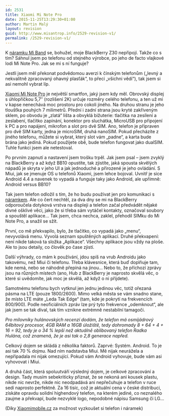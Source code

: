 ```yaml
---
id: 2531
title: Xiaomi Mi Note Pro
date: 2015-11-25T13:29:30+01:00
author: Martin Malý
layout: revision
guid: http://www.misantrop.info/2529-revision-v1/
permalink: /2529-revision-v1/
---
```

K [náramku Mi Band](http://www.misantrop.info/miband/) se, bohužel, moje BlackBerry Z30 nepřipojí. Takže co s tím? Sáhnul jsem po telefonu od stejného výrobce, po jeho de facto vlajkové lodi Mi Note Pro. Jak se mi s ní funguje?

<!--more-->

Jestli jsem měl překonat podvědomou averzi k čínským telefonům (&#8222;levný a nekvalitně zpracovaný ohavný plasťák&#8220;, to přeci &#8222;všichni vědí&#8220;), tak jsem si asi nemohl vybrat líp.

[Xiaomi Mi Note Pro](http://xiaomimobile.cz/106-xiaomi-mi-note-pro.html#/barva-bílá/paměť-mi_note_pro) je největší smartfon, jaký jsem kdy měl. Obrovský displej s úhlopříčkou 5,7&#8243; (rozlišení 2K) určuje rozměry celého telefonu, a ten už mi v kapse nenechává moc prostoru pro cokoli jiného. Na druhou stranu je jeho tloušťka pouhých 7 milimetrů. Přední i zadní strana jsou kryté zakřiveným sklem, po obvodu je &#8222;zlatá&#8220; lišta a obvyklá bižuterie: tlačítka na zesílení a zeslabení, tlačítko zapínání, konektor pro sluchátka, MicroUSB pro připojení k PC a pro napájení, mikrofon a slot pro dvě SIM. Ano, telefon je připraven pro dvě SIM karty, jedna je microSIM, druhá nanoSIM. Pokud přecházíte z jiného telefonu, můžete si vybrat, který slot vám &#8222;padne&#8220;, a karta bude brána jako jediná. Pokud použijete obě, bude telefon fungovat jako dualSIM. Tuhle funkci jsem ale netestoval.

Po prvním zapnutí a nastavení jsem trošku trpěl. Jak jsem psal &#8211; jsem zvyklý na BlackBerry a až když BB10 opustíte, tak zjistíte, jaká spousta skvělých nápadů je skryta v jeho UI a jak jednoduché a přirozené je jeho ovládání. S Miui, jak se jmenuje OS u telefonů Xiaomi, jsem lehce bojoval. Uvnitř je sice Android 4.4 a navenek to vypadá a funguje taky jako Android, ale upřímně: Android versus BB10?

Tak jsem telefon odložil s tím, že ho budu používat jen pro komunikaci s [náramkem](http://www.misantrop.info/miband/). Ale co čert nechtěl, za dva dny se mi na BlackBerry odporoučela dotyková vrstva na displeji a telefon začal předvádět nějaké divné ošklivé věci, jako že si třeba sám vytáčel kontakty, označoval soubory a spouštěl aplikace&#8230; Tak jsem, chca nechca, zaklel, přehodil SIMku do Mi Note Pro, a snažil se sžít.

První, co mě překvapilo, bylo, že tlačítko, co vypadá jako &#8222;menu&#8220;, nevyvolává menu. Vyvolá seznam spuštěných aplikací. Druhé překvapení: není nikde taková ta složka &#8222;Aplikace&#8220;. Všechny aplikace jsou vždy na ploše. Ale to jsou detaily, co člověk po čase zjistí.

Další výhrady, co mám k používání, jdou spíš na vrub Androidu jako takovému, než Miui či telefonu. Třeba klávesnice, která buď doplňuje tam, kde nemá, nebo se náhodně přepíná na jinou&#8230; Nebo to, že příchozí zprávy jsou na různých místech (ano, Hub z BlackBerry je naprosto skvělá věc, o které si uvědomíte, jak moc je skvělá, až když o ni přijdete).

Samotnému telefonu bych vytknul jen jednu jedinou věc, totiž ořezaná pásma na LTE (pouze 1800/2600). Mimo velká města se vám snadno stane, že místo LTE máte &#8222;Leda Tak Edge&#8220; (tam, kde je pokrytí na frekvencích 800/900). Podle neoficiálních zpráv lze prý tyto frekvence &#8222;odemknout&#8220;, ale jak jsem se tak díval, tak tím vznikne extrémně nestabilní tamagoči.

_Pro milovníky hulánovských recenzí dodám, že telefon má osmijádrový 64bitový procesor, 4GB RAM a 16GB úložiště, tedy dohromady 8 + 64 + 4 + 16 = 92, tedy je o 34 % lepší než aktuálně oblibovaný telefon Radka Hulána, což znamená, že je asi tak o 2,8 generace napřed._

Celkový dojem se skládá z několika faktorů. Zaprvé: Systém. Android. To je asi tak 70 % dojmu. Nad ním nadstavba Miui. Mě nijak neurážela a nepřipadala mi nijak omezující. Pokud vám Android vyhovuje, bude vám asi vyhovovat i Miui.

A druhá část, která spoluutváří výsledný dojem, je celkové zpracování a design. Tady musím sebekriticky přiznat, že se nekoná ani kousek plastu, nikde nic nevrže, nikde nic neodpadává ani nepřečuhuje a telefon v ruce sedí naprosto perfektně. Za 16 tisíc, což je aktuální cena v české distribuci, získáte opravdu solidní highendový telefon, na kterém jediné, co neznalého zaujme a překvapí, bude nezvyklé logo, nepodobné nápisu Samsung či LG&#8230;

(Díky [Xiaomimobile.cz](http://xiaomimobile.cz/) za možnost vyzkoušet si telefon i náramek)